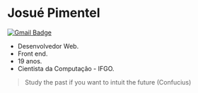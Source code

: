 # Josué Pimentel

[![Gmail Badge](https://img.shields.io/badge/-Gmail-8A2BE2?style=flat-square&logo=Gmail&logoColor=white&link=mailto:josue.farias.pimentel@gmail.com)](mailto:josue.farias.pimentel@gmail.com  )

* Desenvolvedor Web.
* Front end.  
* 19 anos.
* Cientista da Computação - IFGO.

> Study the past if you want to intuit the future (Confucius)


